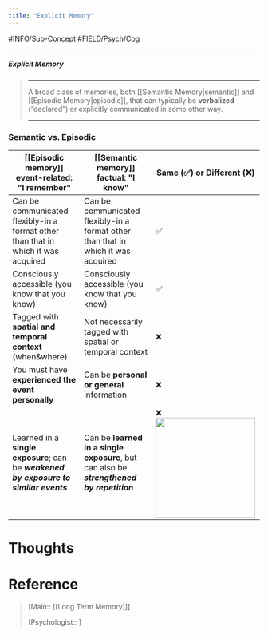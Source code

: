 ```yaml
---
title: "Explicit Memory"
---
```



#INFO/Sub-Concept #FIELD/Psych/Cog 

---


##### Explicit Memory
> ------------------------------------------------------------
> A broad class of memories, both [[Semantic Memory|semantic]] and [[Episodic Memory|episodic]], that can typically be **verbalized** (“declared”) or explicitly communicated in some other way.
>
> ------------------------------------------------------------

### Semantic vs. Episodic

| [[Episodic memory]] event-related: "**I remember**"                                       | [[Semantic memory]] factual: "**I know**"                                                     | Same (✅) or Different (❌) |
| --------------------------------------------------------------------------------- | ----------------------------------------------------------------------------------------------------- | ------------------------ |
| Can be communicated flexibly-in a format other than that in which it was acquired | Can be communicated flexibly-in a format other than that in which it was acquired                     | ✅                       |
| Consciously accessible (you know that you know)                                   | Consciously accessible (you know that you know)                                                       | ✅                       |
| Tagged with **spatial and temporal context** (when&where)                                         | Not necessarily tagged with spatial or temporal context                                           | ❌                       |
| You must have **experienced the event personally**                                    | Can be **personal or general** information                                                        | ❌                       |
| Learned in a **single exposure**; can be ***weakened by exposure to similar events***       | Can be **learned in a single exposure**, but can also be ***strengthened by repetition***   | ❌ <img src="https://tva1.sinaimg.cn/large/008vxvgGgy1h8d9n4eeczj30mu0jagnh.jpg" width="200"> |

# Thoughts

# Reference

> [Main:: [[Long Term Memory]]]
>
> [Psychologist:: ]
